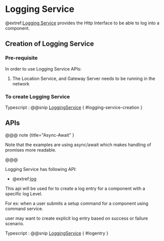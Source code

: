 # Logging Service

@extref:[Logging Service](ts-docs:interfaces/clients.loggingservice.html) provides the Http Interface to be able to log into a component.


## Creation of Logging Service

### Pre-requisite

In order to use Logging Service APIs:

1. The Location Service, and Gateway Server needs to be running in the network

### To create Logging Service

Typescript
:   @@snip [LoggingService](../../../../../example/src/documentation/log/LoggingServiceExamples.ts) { #logging-service-creation }

## APIs

@@@ note {title="Async-Await" }

Note that the examples are using async/await which makes handling of promises more readable.

@@@

Logging Service has following API:

- @extref:[log](ts-docs:interfaces/clients.loggingservice.html#log)

This api will be used for to create a log entry for a component with a specific log Level.

For ex: when a user submits a setup command for a component using command service.

user may want to create explicit log entry based on success or failure scenario.

Typescript
:   @@snip [LoggingService](../../../../../example/src/documentation/log/LoggingServiceExamples.ts) { #logentry }

